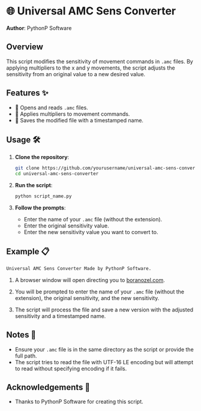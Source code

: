 
# 🌐 Universal AMC Sens Converter

**Author**: PythonP Software

## Overview

This script modifies the sensitivity of movement commands in `.amc` files. By applying multipliers to the x and y movements, the script adjusts the sensitivity from an original value to a new desired value.

## Features ✨

- 📂 Opens and reads `.amc` files.
- 🔄 Applies multipliers to movement commands.
- 💾 Saves the modified file with a timestamped name.

## Usage 🛠️

1. **Clone the repository**:
   ```bash
   git clone https://github.com/yourusername/universal-amc-sens-converter.git
   cd universal-amc-sens-converter
   ```

2. **Run the script**:
   ```bash
   python script_name.py
   ```

3. **Follow the prompts**:
   - Enter the name of your `.amc` file (without the extension).
   - Enter the original sensitivity value.
   - Enter the new sensitivity value you want to convert to.

## Example 📋

```python
Universal AMC Sens Converter Made by PythonP Software.
```

1. A browser window will open directing you to [boranozel.com](https://boranozel.com/).

2. You will be prompted to enter the name of your `.amc` file (without the extension), the original sensitivity, and the new sensitivity.

3. The script will process the file and save a new version with the adjusted sensitivity and a timestamped name.

## Notes 📝

- Ensure your `.amc` file is in the same directory as the script or provide the full path.
- The script tries to read the file with UTF-16 LE encoding but will attempt to read without specifying encoding if it fails.



## Acknowledgements 🙏

- Thanks to PythonP Software for creating this script.
